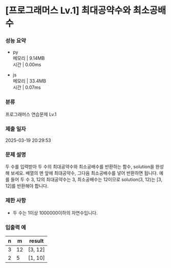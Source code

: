 # [프로그래머스 Lv.1] 최대공약수와 최소공배수

### 성능 요약

- py  
  메모리 | 9.14MB  
  시간 | 0.00ms

- js  
  메모리 | 33.4MB  
  시간 | 0.07ms

### 분류

프로그래머스 연습문제 Lv.1

### 제출 일자

2025-03-19 20:29:53

### 문제 설명

두 수를 입력받아 두 수의 최대공약수와 최소공배수를 반환하는 함수, solution을 완성해 보세요. 배열의 맨 앞에 최대공약수, 그다음 최소공배수를 넣어 반환하면 됩니다. 예를 들어 두 수 3, 12의 최대공약수는 3, 최소공배수는 12이므로 solution(3, 12)는 [3, 12]를 반환해야 합니다.

### 제한 사항

- 두 수는 1이상 1000000이하의 자연수입니다.

### 입출력 예

| n   | m   | result  |
| --- | --- | ------- |
| 3   | 12  | [3, 12] |
| 2   | 5   | [1, 10] |
